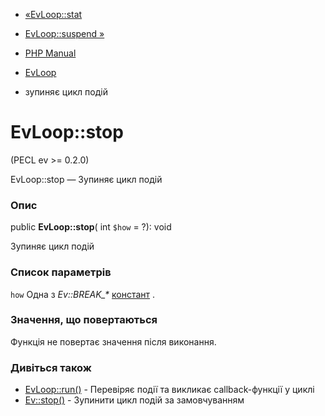 - [«EvLoop::stat](evloop.stat.md)
- [EvLoop::suspend »](evloop.suspend.md)

- [PHP Manual](index.md)
- [EvLoop](class.evloop.md)
- зупиняє цикл подій

# EvLoop::stop

(PECL ev \>= 0.2.0)

EvLoop::stop — Зупиняє цикл подій

### Опис

public **EvLoop::stop**( int `$how` = ?): void

Зупиняє цикл подій

### Список параметрів

`how`
Одна з *Ev::BREAK\_\**
[констант](class.ev.md#ev.constants.break-flags) .

### Значення, що повертаються

Функція не повертає значення після виконання.

### Дивіться також

- [EvLoop::run()](evloop.run.md) - Перевіряє події та викликає
callback-функції у циклі
- [Ev::stop()](ev.stop.md) - Зупинити цикл подій за замовчуванням
